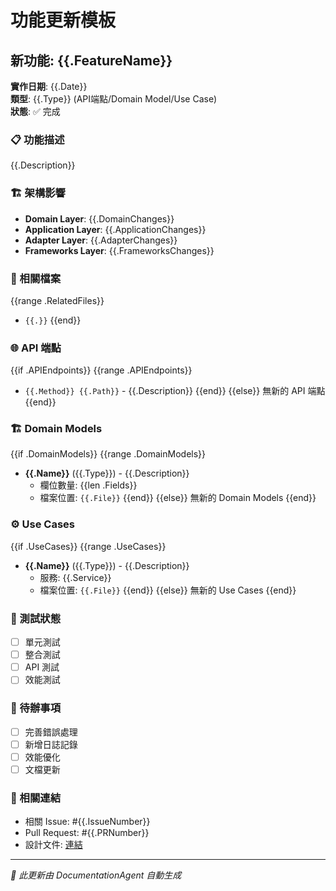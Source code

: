 # 功能更新模板

## 新功能: {{.FeatureName}}

**實作日期**: {{.Date}}  
**類型**: {{.Type}} (API端點/Domain Model/Use Case)  
**狀態**: ✅ 完成

### 📋 功能描述
{{.Description}}

### 🏗️ 架構影響
- **Domain Layer**: {{.DomainChanges}}
- **Application Layer**: {{.ApplicationChanges}}
- **Adapter Layer**: {{.AdapterChanges}}
- **Frameworks Layer**: {{.FrameworksChanges}}

### 📁 相關檔案
{{range .RelatedFiles}}
- `{{.}}`
{{end}}

### 🌐 API 端點
{{if .APIEndpoints}}
{{range .APIEndpoints}}
- `{{.Method}} {{.Path}}` - {{.Description}}
{{end}}
{{else}}
無新的 API 端點
{{end}}

### 🏗️ Domain Models
{{if .DomainModels}}
{{range .DomainModels}}
- **{{.Name}}** ({{.Type}}) - {{.Description}}
  - 欄位數量: {{len .Fields}}
  - 檔案位置: `{{.File}}`
{{end}}
{{else}}
無新的 Domain Models
{{end}}

### ⚙️ Use Cases
{{if .UseCases}}
{{range .UseCases}}
- **{{.Name}}** ({{.Type}}) - {{.Description}}
  - 服務: {{.Service}}
  - 檔案位置: `{{.File}}`
{{end}}
{{else}}
無新的 Use Cases
{{end}}

### 🧪 測試狀態
- [ ] 單元測試
- [ ] 整合測試
- [ ] API 測試
- [ ] 效能測試

### 📝 待辦事項
- [ ] 完善錯誤處理
- [ ] 新增日誌記錄
- [ ] 效能優化
- [ ] 文檔更新

### 🔗 相關連結
- 相關 Issue: #{{.IssueNumber}}
- Pull Request: #{{.PRNumber}}
- 設計文件: [連結]({{.DesignDocLink}})

---
*🤖 此更新由 DocumentationAgent 自動生成*